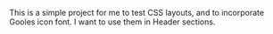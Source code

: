 
This is a simple project for me to test CSS layouts, and to incorporate Gooles icon font. I want to use them in Header sections.
 
